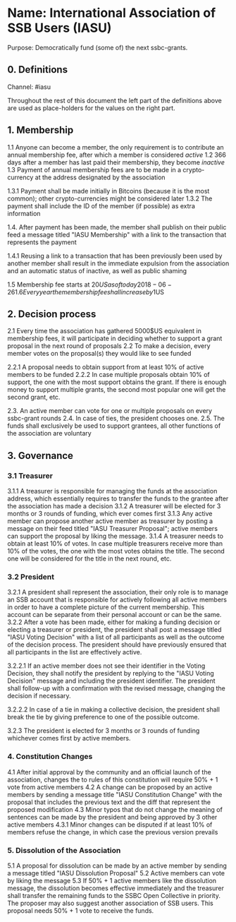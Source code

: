# Name: International Association of SSB Users (IASU)

Purpose: Democratically fund (some of) the next ssbc-grants. 

## 0. Definitions

Channel: #iasu

Throughout the rest of this document the left part of the definitions above are used as place-holders for the values on the right part.

## 1. Membership

1.1 Anyone can become a member, the only requirement is to contribute an annual membership fee, after which a member is considered *active*
1.2 366 days after a member has last paid their membership, they become *inactive*
1.3 Payment of annual membership fees are to be made in a crypto-currency at the address designated by the association

  1.3.1 Payment shall be made initially in Bitcoins (because it is the most common); other crypto-currencies might be considered later
  1.3.2 The payment shall include the ID of the member (if possible) as extra information

1.4. After payment has been made, the member shall publish on their public feed a message titled "IASU Membership" with a link to the transaction that represents the payment

  1.4.1 Reusing a link to a transaction that has been previously been used by another member shall result in the immediate expulsion from the association and an automatic status of inactive, as well as public shaming

1.5 Membership fee starts at 20$US as of today 2018-06-26
1.6 Every year the membership fee shall increase by 1$US

## 2. Decision process

2.1 Every time the association has gathered 5000$US equivalent in membership fees, it will participate in deciding whether to support a grant proposal in the next round of proposals
2.2 To make a decision, every member votes on the proposal(s) they would like to see funded

  2.2.1 A proposal needs to obtain support from at least 10% of active members to be funded
  2.2.2 In case multiple proposals obtain 10% of support, the one with the most support obtains the grant. If there is enough money to support multiple grants, the second most popular one will get the second grant, etc.

2.3. An active member can vote for one or multiple proposals on every ssbc-grant rounds
2.4. In case of ties, the president chooses one.
2.5. The funds shall exclusively be used to support grantees, all other functions of the association are voluntary

## 3. Governance

### 3.1 Treasurer 

3.1.1 A treasurer is responsible for managing the funds at the association address, which essentially requires to transfer the funds to the grantee after the association has made a decision
3.1.2 A treasurer will be elected for 3 months or 3 rounds of funding, which ever comes first
3.1.3 Any active member can propose another active member as treasurer by posting a message on their feed titled "IASU Treasurer Proposal"; active members can support the proposal by liking the message.
3.1.4 A treasurer needs to obtain at least 10% of votes. In case multiple treasurers receive more than 10% of the votes, the one with the most votes obtains the title. The second one will be considered for the title in the next round, etc.

### 3.2 President

3.2.1 A president shall represent the association, their only role is to manage an SSB account that is responsible for actively following all active members in order to have a complete picture of the current membership. This account can be separate from their personal account or can be the same.
3.2.2 After a vote has been made, either for making a funding decision or electing a treasurer or president, the president shall post a message titled "IASU Voting Decision" with a list of all participants as well as the outcome of the decision process. The president should have previously ensured that all participants in the list are effectively active.

  3.2.2.1 If an active member does not see their identifier in the Voting Decision, they shall notify the president by replying to the "IASU Voting Decision" message and including the president identifier. The president shall follow-up with a confirmation with the revised message, changing the decision if necessary.

  3.2.2.2 In case of a tie in making a collective decision, the president shall break the tie by giving preference to one of the possible outcome.

3.2.3 The president is elected for 3 months or 3 rounds of funding whichever comes first by active members.



### 4. Constitution Changes

4.1 After initial approval by the community and an official launch of the association, changes the to rules of this constitution will require 50% + 1 vote from active members
4.2 A change can be proposed by an active members by sending a message title "IASU Constitution Change" with the proposal that includes the previous text and the diff that represent the proposed modification
4.3 Minor typos that do not change the meaning of sentences can be made by the president and being approved by 3 other active members
  4.3.1 Minor changes can be disputed if at least 10% of members refuse the change, in which case the previous version prevails

### 5. Dissolution of the Association

5.1 A proposal for dissolution can be made by an active member by sending a message titled "IASU Dissolution Proposal"
5.2 Active members can vote by liking the message
5.3 If 50% + 1 active members like the dissolution message, the dissolution becomes effective immediately and the treasurer shall transfer the remaining funds to the SSBC Open Collective in priority. The proposer may also suggest another association of SSB users. This proposal needs 50% + 1 vote to receive the funds.

